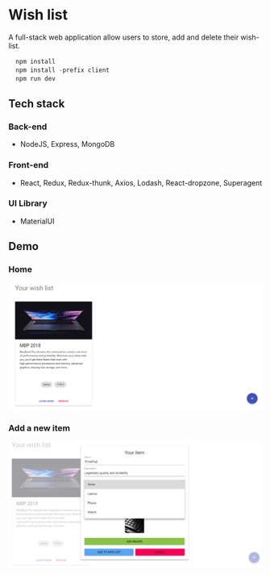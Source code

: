 # Wish list
A full-stack web application allow users to store, add and delete their wish-list.
```javascript
  npm install
  npm install -prefix client
  npm run dev
```

## Tech stack
### Back-end
* NodeJS, Express, MongoDB
### Front-end
* React, Redux, Redux-thunk, Axios, Lodash, React-dropzone, Superagent
### UI Library
* MaterialUI

## Demo
### Home 
![Home](screenshots/home_desktop.PNG)
### Add a new item
![New Item](screenshots/add_desktop.PNG)
